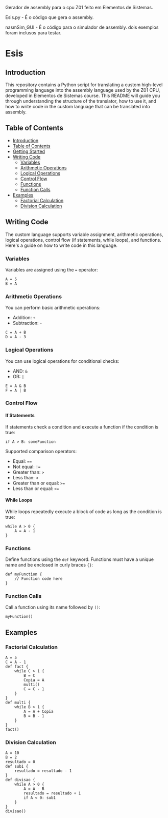 Gerador de assembly para o cpu Z01 feito em Elementos de Sistemas.

Esis.py - É o código que gera o assembly. 

nasmSim_GUI - É o código para o simulador de assembly.
dois exemplos foram inclusos para testar.

# Esis

## Introduction
This repository contains a Python script for translating a custom high-level programming language into the assembly language used by the Z01 CPU, developed in Elementos de Sistemas course. This README will guide you through understanding the structure of the translator, how to use it, and how to write code in the custom language that can be translated into assembly.

## Table of Contents
- [Introduction](#introduction)
- [Table of Contents](#table-of-contents)
- [Getting Started](#getting-started)
- [Writing Code](#writing-code)
  - [Variables](#variables)
  - [Arithmetic Operations](#arithmetic-operations)
  - [Logical Operations](#logical-operations)
  - [Control Flow](#control-flow)
  - [Functions](#functions)
  - [Function Calls](#function-calls)
- [Examples](#examples)
  - [Factorial Calculation](#factorial-calculation)
  - [Division Calculation](#division-calculation)
## Writing Code

The custom language supports variable assignment, arithmetic operations, logical operations, control flow (if statements, while loops), and functions. Here's a guide on how to write code in this language.

### Variables

Variables are assigned using the `=` operator:
```plaintext
A = 5
B = A
```

### Arithmetic Operations

You can perform basic arithmetic operations:
- Addition: `+`
- Subtraction: `-`

```plaintext
C = A + B
D = A - 3
```

### Logical Operations

You can use logical operations for conditional checks:
- AND: `&`
- OR: `|`

```plaintext
E = A & B
F = A | B
```

### Control Flow

#### If Statements
If statements check a condition and execute a function if the condition is true:
```plaintext
if A > B: someFunction
```

Supported comparison operators:
- Equal: `==`
- Not equal: `!=`
- Greater than: `>`
- Less than: `<`
- Greater than or equal: `>=`
- Less than or equal: `<=`

#### While Loops
While loops repeatedly execute a block of code as long as the condition is true:
```plaintext
while A > 0 {
    A = A - 1
}
```

### Functions

Define functions using the `def` keyword. Functions must have a unique name and be enclosed in curly braces `{}`:
```plaintext
def myFunction {
    // Function code here
}
```

### Function Calls

Call a function using its name followed by `()`:
```plaintext
myFunction()
```

## Examples

### Factorial Calculation

```plaintext
A = 5
C = A - 1
def fact {
    while C > 1 {
        B = C
        Copia = A
        multi()
        C = C - 1
    }
}
def multi {
    while B > 1 {
        A = A + Copia
        B = B - 1
    }
}
fact()
```

### Division Calculation

```plaintext
A = 10
B = 2
resultado = 0
def sub1 {
    resultado = resultado - 1
}
def divisao {
    while A > 0 {
        A = A - B
        resultado = resultado + 1
        if A < 0: sub1
    }
}
divisao()
```
